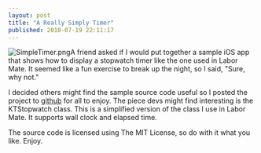 ```yaml
---
layout: post
title: "A Really Simply Timer"
published: 2010-07-19 22:11:17
---
```

![SimpleTimer.png](http://blog.whitepeaksoftware.com/wp-content/uploads/2010/07/SimpleTimer.png)A friend asked if I would put together a sample iOS app that shows how to display a stopwatch timer like the one used in Labor Mate. It seemed like a fun exercise to break up the night, so I said, "Sure, why not." 

I decided others might find the sample source code useful so I posted the project to [github](http://github.com/kirbyt/SimpleTimer) for all to enjoy. The piece devs might find interesting is the KTStopwatch class. This is a simplified version of the class I use in Labor Mate. It supports wall clock and elapsed time.

The source code is licensed using The MIT License, so do with it what you like. Enjoy.

